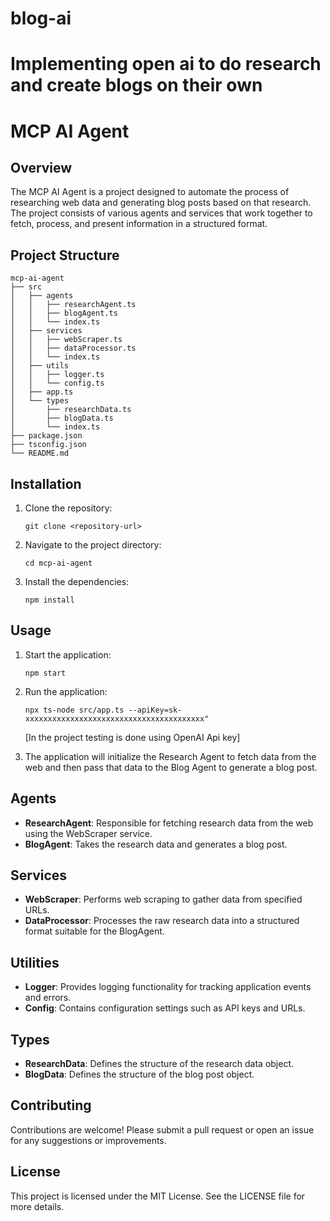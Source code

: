 # blog-ai
Implementing open ai to do research and create blogs on their own
=======
# MCP AI Agent

## Overview
The MCP AI Agent is a project designed to automate the process of researching web data and generating blog posts based on that research. The project consists of various agents and services that work together to fetch, process, and present information in a structured format.

## Project Structure
```
mcp-ai-agent
├── src
│   ├── agents
│   │   ├── researchAgent.ts
│   │   ├── blogAgent.ts
│   │   └── index.ts
│   ├── services
│   │   ├── webScraper.ts
│   │   ├── dataProcessor.ts
│   │   └── index.ts
│   ├── utils
│   │   ├── logger.ts
│   │   └── config.ts
│   ├── app.ts
│   └── types
│       ├── researchData.ts
│       ├── blogData.ts
│       └── index.ts
├── package.json
├── tsconfig.json
└── README.md
```

## Installation
1. Clone the repository:
   ```
   git clone <repository-url>
   ```
2. Navigate to the project directory:
   ```
   cd mcp-ai-agent
   ```
3. Install the dependencies:
   ```
   npm install
   ```

## Usage
1. Start the application:
   ```
   npm start
   ```
2. Run the application:
   ```
   npx ts-node src/app.ts --apiKey=sk-xxxxxxxxxxxxxxxxxxxxxxxxxxxxxxxxxxxxxxxx"
   ```
   [In the project testing is done using OpenAI Api key]

2. The application will initialize the Research Agent to fetch data from the web and then pass that data to the Blog Agent to generate a blog post.

## Agents
- **ResearchAgent**: Responsible for fetching research data from the web using the WebScraper service.
- **BlogAgent**: Takes the research data and generates a blog post.

## Services
- **WebScraper**: Performs web scraping to gather data from specified URLs.
- **DataProcessor**: Processes the raw research data into a structured format suitable for the BlogAgent.

## Utilities
- **Logger**: Provides logging functionality for tracking application events and errors.
- **Config**: Contains configuration settings such as API keys and URLs.

## Types
- **ResearchData**: Defines the structure of the research data object.
- **BlogData**: Defines the structure of the blog post object.

## Contributing
Contributions are welcome! Please submit a pull request or open an issue for any suggestions or improvements.


## License
This project is licensed under the MIT License. See the LICENSE file for more details.
